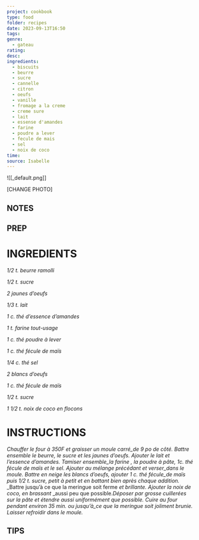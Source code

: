 ```yaml
---
project: cookbook
type: food
folder: recipes
date: 2023-09-13T16:50
tags: 
genre:
  - gateau
rating: 
desc: 
ingredients:
  - biscuits
  - beurre
  - sucre
  - cannelle
  - citron
  - oeufs
  - vanille
  - fromage a la creme
  - creme sure
  - lait
  - essense d'amandes
  - farine
  - poudre a lever
  - fecule de mais
  - sel
  - noix de coco
time: 
source: Isabelle
---
```


![[_default.png]]

[CHANGE PHOTO]


## NOTES




## PREP


# INGREDIENTS

_1/2 t. beurre ramolli_

_1/2 t. sucre_

_2 jaunes d’oeufs_

_1/3 t. lait_

_1 c. thé d’essence d’amandes_

_1 t. farine tout-usage_

_1 c. thé poudre à lever_

_1 c. thé fécule de maïs_

_1/4 c. thé sel_

_2 blancs d’oeufs_

_1 c. thé fécule de maïs_

_1/2 t. sucre_

_1 1/2 t. noix de coco en flocons_



# INSTRUCTIONS

_Chauffer le four à 350F et graisser un moule_
_carré_de 9 po de côté. Battre ensemble le_
_beurre, le sucre et les jaunes d’oeufs. Ajouter_
_le lait et l’essence d’amandes. Tamiser_
_ensemble_la farine , la poudre à pâte, 1c. thé_
_fécule de maïs et le sel. Ajouter au mélange_
_précédant et verser_dans le moule. Battre_
_en neige les blancs d’oeufs, ajouter 1 c. thé_
_fécule_de maïs puis 1/2 t. sucre, petit à petit_
_et en battant bien après chaque addition._
_Battre jusqu’à ce que la meringue soit ferme
_et brillante. Ajouter la noix de coco, en brassant_
_aussi peu que possible._Déposer par_
_grosse cuillerées sur la pâte et étendre aussi_
_uniformément que possible. Cuire au four_
_pendant environ 35 min. ou jusqu’à_ce que la_
_meringue soit joliment brunie. Laisser refroidir_
_dans le moule._



## TIPS



